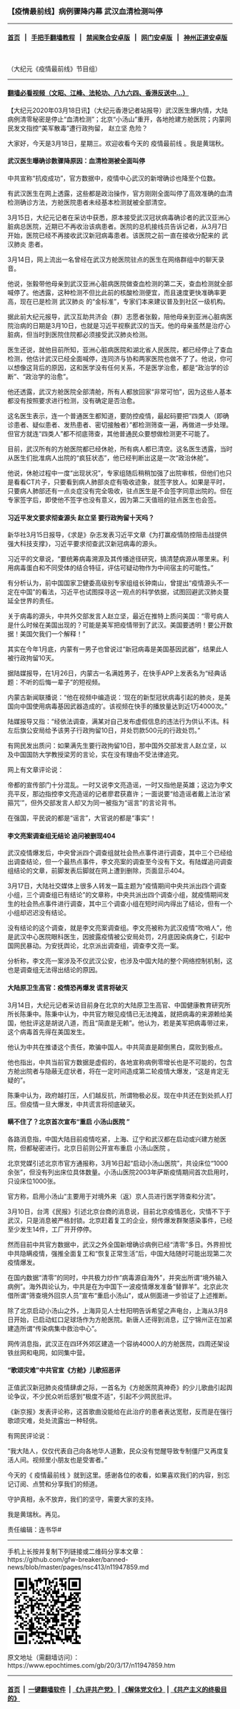 ### 【疫情最前线】病例骤降内幕 武汉血清检测叫停
------------------------

#### [首页](https://github.com/gfw-breaker/banned-news/blob/master/README.md) &nbsp;&nbsp;|&nbsp;&nbsp; [手把手翻墙教程](https://github.com/gfw-breaker/guides/wiki) &nbsp;&nbsp;|&nbsp;&nbsp; [禁闻聚合安卓版](https://github.com/gfw-breaker/bn-android) &nbsp;&nbsp;|&nbsp;&nbsp; [网门安卓版](https://github.com/oGate2/oGate) &nbsp;&nbsp;|&nbsp;&nbsp; [神州正道安卓版](https://github.com/SzzdOgate/update) 



<div><img alt="" class="aligncenter wp-post-image" src="https://i.epochtimes.com/assets/uploads/2020/03/f2e8a19ff6fad609a8668b3aa84be71a-600x400.jpg"/>
<div class="red16 caption">
 <p>
  （大纪元《疫情最前线》节目组）
 </p>
</div>
</div><hr/>

#### [翻墙必看视频（文昭、江峰、法轮功、八九六四、香港反送中...）](https://github.com/gfw-breaker/banned-news/blob/master/pages/link3.md)

<div><p>
 【大纪元2020年03月18日讯】（大纪元香港记者站报导）武汉医生爆内情，大陆病例清零秘密是停止“血清检测”；北京“小汤山”重开，各地抢建方舱医院；内蒙网民发文指控“美军散毒”遭行政拘留，
 <ok href="https://www.epochtimes.com/gb/tag/%E8%B5%B5%E7%AB%8B%E5%9D%9A.html">
  赵立坚
 </ok>
 危险？
</p>
<p>
</p>
<p>
 大家好，今天是3月18日，星期三。欢迎收看今天的
 <ok href="https://www.epochtimes.com/gb/tag/%E7%96%AB%E6%83%85%E6%9C%80%E5%89%8D%E7%BA%BF.html">
  疫情最前线
 </ok>
 。我是黄瑞秋。
</p>
<h4>
 武汉医生曝确诊数骤降原因：血清检测被全面叫停
</h4>
<p>
 中共宣称“抗疫成功”，官方数据中，疫情中心武汉的新增确诊也降至个位数。
</p>
<p>
 有武汉医生在网上透露，这些都是政治操作，官方刚刚全面叫停了高效准确的血清检测确诊方法，方舱医院患者未经基本检测就被全部清空。
</p>
<p>
 3月15日，大纪元记者在采访中获悉，原本接受武汉冠状病毒确诊者的武汉亚洲心脏病总医院，近期已不再收治该病患者。医院的总机接线员告诉记者，从3月7日开始，医院已经不再接收武汉新冠病毒患者。该医院之前一直在接收分配来的
 <ok href="https://www.epochtimes.com/gb/tag/%E6%AD%A6%E6%B1%89%E8%82%BA%E7%82%8E.html">
  武汉肺炎
 </ok>
 患者。
</p>
<p>
 3月14日，网上流出一名曾经在武汉方舱医院驻点的医生在网络群组中的聊天录音。
</p>
<p>
 他说，张毅带他母亲到武汉亚洲心脏病医院做查血检测的第二天，查血检测就全部喊停了。他透露，这种检测不但比此前的核酸检测便宜，而且速度更快准确率更高，现在已是检测
 <ok href="https://www.epochtimes.com/gb/tag/%E6%AD%A6%E6%B1%89%E8%82%BA%E7%82%8E.html">
  武汉肺炎
 </ok>
 的“金标准”，专家们本来建议普及到社区一级机构。
</p>
<p>
 据此前大纪元报导，武汉互助共济会（群）志愿者张毅，陪他母亲到亚洲心脏病医院治病的日期是3月10日，也就是习近平视察武汉的当天。他的母亲虽然是治疗心脏病，但当时到医院住院都必须接受武汉肺炎检测。
</p>
<p>
 医生还说，就他目前所知，亚洲心脏病医院和湖北省人民医院，都已经停止了查血检测，他估计武汉已经全面喊停，连同济与协和两家医院也做不了了。他说，你可以想像这背后的原因，这和医学没有任何关系，不是医学治愈，都是“政治学的诊断”、“政治学的治愈”。
</p>
<p>
 他还透露，武汉方舱医院全部清舱，所有人都放回家“非常可怕”，因为这些人基本都没有按照要求进行检测，没有确定是否治愈。
</p>
<p>
 这名医生表示，连一个普通医生都知道，要防控疫情，最起码要把“四类人（即确诊患者、疑似患者、发热患者、密切接触者）”都检测筛查一遍，再做进一步处理。但官方就连“四类人”都不彻底筛查，其他普通民众要想做检测更不可能了。
</p>
<p>
 目前，武汉所有的方舱医院都已经休舱，所有病人都已清空。这名医生透露，当时从医生们批准病人出院的“疯狂状态”，他已经判断出这是一次“政治休舱”。
</p>
<p>
 他说，休舱过程中一度“出现状况”，专家组随后稍稍加强了出院审核，但他们也只是看看CT片子，只要看到病人肺部炎症有吸收迹象，就签字放人。如果是平时，只要病人肺部还有一点炎症没有完全吸收，驻点医生是不会签字同意出院的。但在专家签字后，即使他不签字也没有意义，因为第二天值班的驻点医生也会签。
</p>
<h4>
 习近平发文要求彻查源头
 <ok href="https://www.epochtimes.com/gb/tag/%E8%B5%B5%E7%AB%8B%E5%9D%9A.html">
  赵立坚
 </ok>
 要行政拘留十天吗？
</h4>
<p>
 新华社3月15日报导，《求是》杂志发表习近平文章《为打赢疫情防控阻击战提供强大科技支撑》，习近平要求彻查武汉新冠病毒的源头。
</p>
<p>
 习近平的文章说，“要统筹病毒溯源及其传播途径研究，搞清楚病源从哪里来。利用病毒蛋白和不同受体的结合特征，评估可疑动物作为中间宿主的可能性。”
</p>
<p>
 有分析认为，前中国国家卫健委高级别专家组组长钟南山，曾提出“疫情源头不一定在中国”的看法，习近平也试图探寻这一观点的科学依据，试图回避武汉肺炎蔓延全世界的责任。
</p>
<p>
 关于病毒的源头，中共外交部发言人赵立坚，最近在推特上质问美国：“零号病人是什么时候在美国出现的？可能是美军把疫情带到了武汉。美国要透明！要公开数据！美国欠我们一个解释！”
</p>
<p>
 其实在今年1月底，内蒙有一男子也曾说过“新冠病毒是美国基因武器”，结果此人被行政拘留10天。
</p>
<p>
 据陆媒报导，在1月26日，内蒙古一名满姓男子，在快手APP上发表名为“经典话题：不听的后悔一辈子”的短视频。
</p>
<p>
 内蒙古新闻联播说：“他在视频中编造说：‘现在的新型冠状病毒引起的肺炎，是美国向中国使用病毒基因武器造成的’。该视频在快手的播放量达到近1万4000次。”
</p>
<p>
 陆媒报导又指：“经依法调查，满某对自己发布虚假信息的违法行为供认不讳。科左后旗公安局给予该男子行政拘留10日，并处罚款500元的行政处罚。”
</p>
<p>
 有网民发出质问：如果满先生要行政拘留10日，那中国外交部发言人赵立坚，以及中国国防大学教授梁芳的言论，实在没有理由不受法律追究。
</p>
<p>
 网上有文章评论说：
</p>
<p>
 帝都的宣传部门十分混乱。一时又说李文亮造谣，一时又指他是英雄；这边为李文亮平反，那边指控李文亮造谣的记者廖君获嘉许；一面说要“给造谣者戴上法治‘紧箍咒’”，但外交部发言人却又为同一被指为“谣言”的言论背书。
</p>
<p>
 在强国，平民说的都是“谣言”，大官说的都是“事实”！
</p>
<h4>
 李文亮案调查组无结论 追问被删现404
</h4>
<p>
 武汉疫情爆发后，中央曾派四个调查组就社会热点事件进行调查，其中三个已经给出调查结论，但一个最热点事件，李文亮案的调查至今没有下文。有陆媒追问调查组结论的文章，前脚发表后脚就在网上遭到删除，页面显示404。
</p>
<p>
 3月17日，大陆社交媒体上很多人转发一篇主题为“疫情期间中央共派出四个调查小组，三个调查组已有结论”的文章称，中央共派出四个调查小组，就疫情期间发生的社会热点事件进行调查，其中三个调查小组在短时间内得出了结论，但有一个小组却迟迟没有结论。
</p>
<p>
 没有结论的这个调查，就是李文亮案调查组。李文亮被称为武汉疫情“吹哨人”，他是武汉中心医院眼科医生，因披露疫情被公安局处罚，2月底因染病身亡，引起中国网民暴动。为安抚舆论，北京派出调查组，调查李文亮一案。
</p>
<p>
 分析称，李文亮一案涉及不仅武汉公安，也涉及中国大陆的整个网络控制机制，这也是调查组无法得出结论的原因。
</p>
<h4>
 大陆原卫生高官：疫情恐再爆发 谎言将破灭
</h4>
<p>
 3月14日，大纪元记者采访目前身在北京的大陆原卫生高官、中国健康教育研究所所长陈秉中。陈秉中认为，中共官方眼见疫情已无法掩盖，就把病毒的来源赖给美国，他批评这是胡说八道，而且“简直是无赖”。他认为，若是美军把病毒带过来，这个病毒首先得在美国发生。
</p>
<p>
 他认为中共在推诿这个责任，欺骗中国人。中共简直是颠倒黑白，腐败到极点。
</p>
<p>
 他也指出，中共当前官方数据是虚假的，各地宣称病例零增长也是不可能的，包含方舱出院者与隐蔽无症状者，将在一定时间造成第二轮疫情大爆发，“这是肯定无疑的”。
</p>
<p>
 陈秉中认为，政府越打压，人们越反抗，所谓物极必反。现在中共还在到处抓人打压。但疫情一旦大爆发，中共谎言将彻底破灭。
</p>
<h4>
 瞒不住了？北京首次宣布“重启
 <ok href="https://www.epochtimes.com/gb/tag/%E5%B0%8F%E6%B1%A4%E5%B1%B1%E5%8C%BB%E9%99%A2.html">
  小汤山医院
 </ok>
 ”
</h4>
<p>
 各路消息指，中国大陆目前疫情吃紧，上海、辽宁和武汉都在启动或兴建方舱医院，但都秘密进行。北京日前则公开宣布重启
 <ok href="https://www.epochtimes.com/gb/tag/%E5%B0%8F%E6%B1%A4%E5%B1%B1%E5%8C%BB%E9%99%A2.html">
  小汤山医院
 </ok>
 。
</p>
<p>
 北京党媒引述北京市官方通报称，3月16日起“启动小汤山医院”，共设床位“1000余张”，但没有列出床位具体数量。小汤山医院2003年萨斯疫情期间首次启用时，只设床位1000张。
</p>
<p>
 官方称，启用小汤山“主要用于对境外来（返）京人员进行医学筛查和分流”。
</p>
<p>
 3月10日，台湾《民报》引述北京台商的消息说，目前北京疫情恶化，灾情不下于武汉，只是消息被严格封锁。北京赶着复工的企业，频传爆发群聚感染事件，已经至少发生14件，工厂开开停停。
</p>
<p>
 然而目前中共官方数据中，武汉之外全国新增确诊病例已经“清零”多日。外界担忧中共隐瞒疫情，强推全面复工和“恢复正常生活”后，中国大陆随时可能出现第二次疫情爆发。
</p>
<p>
 在国内数据“清零”的同时，中共极力炒作“病毒源自海外”，并突出所谓“境外输入病例”。海外舆论认为，中共是在为中国下一波疫情爆发准备“替罪羊”。北京此次借所谓“筛查境外回京人员”宣布“重启小汤山”，或从侧面进一步验证了上述推断。
</p>
<p>
 除了北京启动小汤山之外，上海异见人士杜阳明告诉希望之声电台，上海从3月8日开始，已启动虹口足球场作为方舱医院。新唐人还得到消息，辽宁锦州正在加紧建造所谓“传染病集中救治中心”。
</p>
<p>
 网传消息指，武汉正在四环外郊区建造一个容纳4000人的方舱医院，四周还架设铁丝网和电网，如同集中营。
</p>
<h4>
 “歌颂灾难”中共官宣《方舱》儿歌招恶评
</h4>
<p>
 正值武汉新冠肺炎疫情肆虐之际，一首名为《方舱医院真神奇》的少儿歌曲引起舆论争议，不少民众听后感到“极度不适”，引起不少网民批评。
</p>
<p>
 《新京报》发表评论称，这首歌曲没能给在此治疗的患者表达宽慰，反而是在强行歌颂灾难，处处流露出一种轻佻。
</p>
<p>
 有网民评论说：
</p>
<p>
 “我大陆人，仅仅代表自己向各地华人道歉，民众没有觉醒导致专制僵尸又再度复活人间。视频里小朋友也是受害者。”
</p>
<p>
 今天的《
 <ok href="https://www.epochtimes.com/gb/tag/%E7%96%AB%E6%83%85%E6%9C%80%E5%89%8D%E7%BA%BF.html">
  疫情最前线
 </ok>
 》就到这里。感谢各位的收看，如果喜欢我们的内容，别忘记订阅、点赞和分享我们的频道。
</p>
<p>
 守护真相，永不放弃，我们的坚守，需要大家的支持。
</p>
<p>
 我是黄瑞秋。再见。
</p>
<p>
 责任编辑：连书华#
</p>
</div>
<hr/>
手机上长按并复制下列链接或二维码分享本文章：<br/>
https://github.com/gfw-breaker/banned-news/blob/master/pages/nsc413/n11947859.md <br/>
<a href='https://github.com/gfw-breaker/banned-news/blob/master/pages/nsc413/n11947859.md'><img src='https://github.com/gfw-breaker/banned-news/blob/master/pages/nsc413/n11947859.md.png'/></a> <br/>
原文地址（需翻墙访问）：https://www.epochtimes.com/gb/20/3/17/n11947859.htm


------------------------
#### [首页](https://github.com/gfw-breaker/banned-news/blob/master/README.md) &nbsp;|&nbsp; [一键翻墙软件](https://github.com/gfw-breaker/nogfw/blob/master/README.md) &nbsp;| [《九评共产党》](https://github.com/gfw-breaker/9ping.md/blob/master/README.md#九评之一评共产党是什么) | [《解体党文化》](https://github.com/gfw-breaker/jtdwh.md/blob/master/README.md) | [《共产主义的终极目的》](https://github.com/gfw-breaker/gczydzjmd.md/blob/master/README.md)


<img src='http://gfw-breaker.win/banned-news/pages/nsc413/n11947859.md' width='0px' height='0px'/>